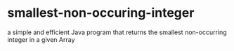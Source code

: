# smallest-non-occuring-integer
a simple and efficient Java program that returns the smallest non-occurring integer in a given Array
